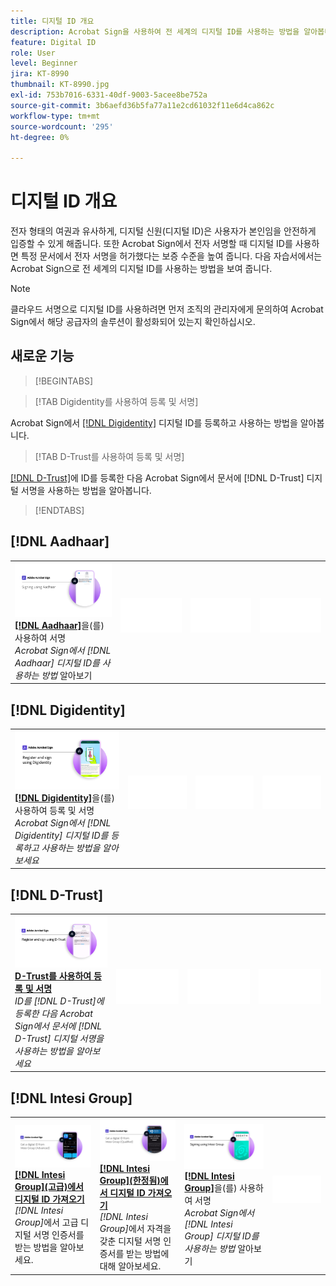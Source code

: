 ```yaml
---
title: 디지털 ID 개요
description: Acrobat Sign을 사용하여 전 세계의 디지털 ID를 사용하는 방법을 알아봅니다.
feature: Digital ID
role: User
level: Beginner
jira: KT-8990
thumbnail: KT-8990.jpg
exl-id: 753b7016-6331-40df-9003-5acee8be752a
source-git-commit: 3b6aefd36b5fa77a11e2cd61032f11e6d4ca862c
workflow-type: tm+mt
source-wordcount: '295'
ht-degree: 0%

---
```


# 디지털 ID 개요

전자 형태의 여권과 유사하게, 디지털 신원(디지털 ID)은 사용자가 본인임을 안전하게 입증할 수 있게 해줍니다. 또한 Acrobat Sign에서 전자 서명할 때 디지털 ID를 사용하면 특정 문서에서 전자 서명을 허가했다는 보증 수준을 높여 줍니다. 다음 자습서에서는 Acrobat Sign으로 전 세계의 디지털 ID를 사용하는 방법을 보여 줍니다.

>[!NOTE]
>
>클라우드 서명으로 디지털 ID를 사용하려면 먼저 조직의 관리자에게 문의하여 Acrobat Sign에서 해당 공급자의 솔루션이 활성화되어 있는지 확인하십시오.

## 새로운 기능

>[!BEGINTABS]

>[!TAB Digidentity를 사용하여 등록 및 서명]

Acrobat Sign에서 [[!DNL Digidentity]](digidentity-sign.md) 디지털 ID를 등록하고 사용하는 방법을 알아봅니다.

>[!TAB D-Trust를 사용하여 등록 및 서명]

[[!DNL D-Trust]](d-trust.md)에 ID를 등록한 다음 Acrobat Sign에서 문서에 [!DNL D-Trust] 디지털 서명을 사용하는 방법을 알아봅니다.

>[!ENDTABS]

## [!DNL Aadhaar]

<table style="table-layout:fixed">
<tr>
 <td>
    <a href="aadhaar-sign.md">
      <img alt="다음을 사용하여 서명 [!DNL Aadhaar]" src="assets/Aadhaarsign_1280.png" />
    </a>
    <div>
    <a href="aadhaar-sign.md"><strong>[!DNL Aadhaar]</strong></a>을(를) 사용하여 서명
    </div>
    <em>Acrobat Sign에서 [!DNL Aadhaar] 디지털 ID를 사용하는 방법</em> 알아보기
    <br>
  </td>
  <td>
    <img alt="스페이서" src="../assets/Whitespacer.png" />
    <div>
    <br>
  </td>
  <td>
    <img alt="스페이서" src="../assets/Whitespacer.png" />
    <div>
    <br>
  </td>
  <td>
    <img alt="스페이서" src="../assets/Whitespacer.png" />
    <div>
    <br>
  </td>
</tr>
</table>

## [!DNL Digidentity]

<table style="table-layout:fixed">
<tr>
  <td>
    <a href="digidentity-sign.md">
      <img alt="[!DNL Digidentity] 디지털 ID를 사용하여 등록 및 서명" src="assets/Digidentitysign_1280.png" />
    </a>
    <div>
    <a href="digidentity-sign.md"><strong>[!DNL Digidentity]</strong></a>을(를) 사용하여 등록 및 서명
    </div>
    <em>Acrobat Sign에서 [!DNL Digidentity] 디지털 ID를 등록하고 사용하는 방법을 알아보세요</em>
    <br>
  </td>
  <td>
    <img alt="스페이서" src="../assets/Whitespacer.png" />
    <div>
    <br>
  </td>
  <td>
    <img alt="스페이서" src="../assets/Whitespacer.png" />
    <div>
    <br>
  </td>
  <td>
    <img alt="스페이서" src="../assets/Whitespacer.png" />
    <div>
    <br>
  </td>
</tr>
</table>

## [!DNL D-Trust]

<table style="table-layout:fixed">
<tr>
  <td>
    <a href="d-trust.md">
      <img alt="D-Trust를 사용하여 등록 및 서명" src="assets/Dtrust.png" />
    </a>
    <div>
    <a href="d-trust.md"><strong>D-Trust를 사용하여 등록 및 서명</strong></a>
    </div>
    <em>ID를 [!DNL D-Trust]에 등록한 다음 Acrobat Sign에서 문서에 [!DNL D-Trust] 디지털 서명을 사용하는 방법을 알아보세요</em>
    <br>
  </td>
  <td>
    <img alt="스페이서" src="../assets/Whitespacer.png" />
    <div>
    <br>
  </td>
  <td>
    <img alt="스페이서" src="../assets/Whitespacer.png" />
    <div>
    <br>
  </td>
  <td>
    <img alt="스페이서" src="../assets/Whitespacer.png" />
    <div>
    <br>
  </td>
  </tr>
  </table>

## [!DNL Intesi Group]

<table style="table-layout:fixed">
<tr>
  <td>
    <a href="intesi-advanced.md">
      <img alt="Intesi Group에서 디지털 ID 받기(고급)" src="assets/IntesiAdvanced_1280.png" />
    </a>
    <div>
    <a href="intesi-advanced.md"><strong>[!DNL Intesi Group](고급)에서 디지털 ID 가져오기</strong></a>
    </div>
    <em>[!DNL Intesi Group]</em>에서 고급 디지털 서명 인증서를 받는 방법을 알아보세요.
    <br>
  </td>
  <td>
    <a href="intesi-qualified.md">
      <img alt="[!DNL Intesi Group](한정됨)에서 디지털 ID 가져오기" src="assets/IntesiQualified_1280.png" />
    </a>
    <div>
    <a href="intesi-qualified.md"><strong>[!DNL Intesi Group](한정됨)에서 디지털 ID 가져오기</strong></a>
    </div>
    <em>[!DNL Intesi Group]</em>에서 자격을 갖춘 디지털 서명 인증서를 받는 방법에 대해 알아보세요.
    <br>
  </td>
  <td>
    <a href="intesi-sign.md">
      <img alt="Intesi Group을 사용하여 서명" src="assets/IntesiSign_1280.png" />
    </a>
    <div>
    <a href="intesi-sign.md"><strong>[!DNL Intesi Group]</strong></a>을(를) 사용하여 서명
    </div>
    <em>Acrobat Sign에서 [!DNL Intesi Group] 디지털 ID를 사용하는 방법</em> 알아보기
    <br>
  </td>
  <td>
    <img alt="스페이서" src="../assets/Whitespacer.png" />
    <div>
    <br>
  </td>
</tr>
</table>
